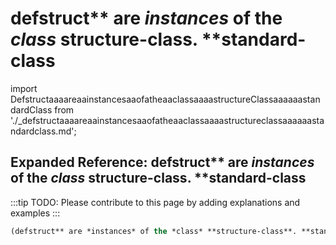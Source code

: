 # defstruct** are *instances* of the *class* **structure-class**. **standard-class

import DefstructaaaareaainstancesaaofatheaaclassaaaastructureClassaaaaaastandardClass from './_defstructaaaareaainstancesaaofatheaaclassaaaastructureclassaaaaaastandardclass.md';

<DefstructaaaareaainstancesaaofatheaaclassaaaastructureClassaaaaaastandardClass />

## Expanded Reference: defstruct** are *instances* of the *class* **structure-class**. **standard-class

:::tip
TODO: Please contribute to this page by adding explanations and examples
:::

```lisp
(defstruct** are *instances* of the *class* **structure-class**. **standard-class )
```

